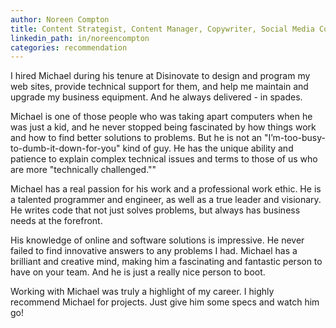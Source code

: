 ```yaml
---
author: Noreen Compton
title: Content Strategist, Content Manager, Copywriter, Social Media Coordinator
linkedin_path: in/noreencompton
categories: recommendation
---
```


I hired Michael during his tenure at Disinovate to design and program my web sites, provide technical support for them, and help me maintain and upgrade my business equipment. And he always delivered - in spades.

Michael is one of those people who was taking apart computers when he was just a kid, and he never stopped being fascinated by how things work and how to find better solutions to problems. But he is not an "I’m-too-busy-to-dumb-it-down-for-you" kind of guy. He has the unique ability and patience to explain complex technical issues and terms to those of us who are more "technically challenged.""

Michael has a real passion for his work and a professional work ethic. He is a talented programmer and engineer, as well as a true leader and visionary. He writes code that not just solves problems, but always has business needs at the forefront.

His knowledge of online and software solutions is impressive. He never failed to find innovative answers to any problems I had. Michael has a brilliant and creative mind, making him a fascinating and fantastic person to have on your team. And he is just a really nice person to boot.

Working with Michael was truly a highlight of my career. I highly recommend Michael for projects. Just give him some specs and watch him go!
